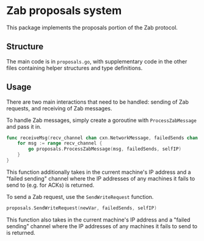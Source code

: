 # Zab proposals system
This package implements the proposals portion of the Zab protocol.

## Structure
The main code is in `proposals.go`, with supplementary code in the other files containing helper structures and type definitions.

## Usage
There are two main interactions that need to be handled: sending of Zab requests, and receiving of Zab messages.

To handle Zab messages, simply create a goroutine with `ProcessZabMessage` and pass it in.

```go
func receiveMsg(recv_channel chan cxn.NetworkMessage, failedSends chan string, selfIP net.Addr) {
	for msg := range recv_channel {
		go proposals.ProcessZabMessage(msg, failedSends, selfIP)
	}
}
```

This function additionally takes in the current machine's IP address and a "failed sending" channel where the IP addresses of any machines it fails to send to (e.g. for ACKs) is returned.


To send a Zab request, use the `SendWriteRequest` function. 

```go
proposals.SendWriteRequest(newVar, failedSends, selfIP)
```

This function also takes in the current machine's IP address and a "failed sending" channel where the IP addresses of any machines it fails to send to is returned.
